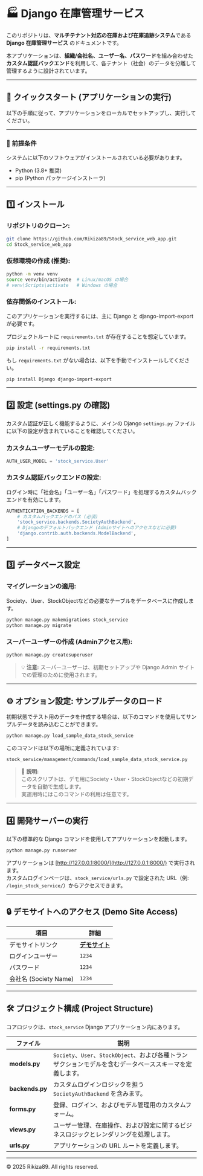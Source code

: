 # 🏭 Django 在庫管理サービス 

このリポジトリは、**マルチテナント対応の在庫および在庫追跡システム**である **Django 在庫管理サービス** のドキュメントです。

本アプリケーションは、**組織/会社名、ユーザー名、パスワード**を組み合わせた**カスタム認証バックエンド**を利用して、各テナント（社会）のデータを分離して管理するように設計されています。

---

## 🚀 クイックスタート (アプリケーションの実行)

以下の手順に従って、アプリケーションをローカルでセットアップし、実行してください。

---

### 🧩 前提条件

システムに以下のソフトウェアがインストールされている必要があります。

- Python (3.8+ 推奨)
- pip (Python パッケージインストーラ)

---

## 1️⃣ インストール

### リポジトリのクローン:

```bash
git clone https://github.com/Rikiza89/Stock_service_web_app.git
cd Stock_service_web_app
```

### 仮想環境の作成 (推奨):

```bash
python -m venv venv
source venv/bin/activate  # Linux/macOS の場合
# venv\Scripts\activate   # Windows の場合
```

### 依存関係のインストール:

このアプリケーションを実行するには、主に Django と django-import-export が必要です。

プロジェクトルートに `requirements.txt` が存在することを想定しています。

```bash
pip install -r requirements.txt
```

もし `requirements.txt` がない場合は、以下を手動でインストールしてください。

```bash
pip install Django django-import-export
```

---

## 2️⃣ 設定 (settings.py の確認)

カスタム認証が正しく機能するように、メインの Django `settings.py` ファイルに以下の設定が含まれていることを確認してください。

### カスタムユーザーモデルの設定:

```python
AUTH_USER_MODEL = 'stock_service.User'
```

### カスタム認証バックエンドの設定:

ログイン時に「社会名」「ユーザー名」「パスワード」を処理するカスタムバックエンドを有効にします。

```python
AUTHENTICATION_BACKENDS = [
    # カスタムバックエンドのパス (必須)
    'stock_service.backends.SocietyAuthBackend',
    # Djangoのデフォルトバックエンド (Adminサイトへのアクセスなどに必要)
    'django.contrib.auth.backends.ModelBackend',
]
```

---

## 3️⃣ データベース設定

### マイグレーションの適用:

Society、User、StockObjectなどの必要なテーブルをデータベースに作成します。

```bash
python manage.py makemigrations stock_service
python manage.py migrate
```

### スーパーユーザーの作成 (Adminアクセス用):

```bash
python manage.py createsuperuser
```

> 💡 **注意:** スーパーユーザーは、初期セットアップや Django Admin サイトでの管理のために使用されます。

---

## ⚙️ オプション設定: サンプルデータのロード

初期状態でテスト用のデータを作成する場合は、以下のコマンドを使用してサンプルデータを読み込むことができます。

```bash
python manage.py load_sample_data_stock_service
```

このコマンドは以下の場所に定義されています:

```
stock_service/management/commands/load_sample_data_stock_service.py
```

> 🧠 **説明:**  
> このスクリプトは、デモ用にSociety・User・StockObjectなどの初期データを自動で生成します。  
> 実運用時にはこのコマンドの利用は任意です。

---


## 4️⃣ 開発サーバーの実行

以下の標準的な Django コマンドを使用してアプリケーションを起動します。

```bash
python manage.py runserver
```

アプリケーションは [http://127.0.0.1:8000/](http://127.0.0.1:8000/) で実行されます。  
カスタムログインページは、`stock_service/urls.py` で設定された URL（例: `/login_stock_service/`）からアクセスできます。

---

## 🔒 デモサイトへのアクセス (Demo Site Access)

| 項目 | 詳細 |
|------|------|
| デモサイトリンク | **[デモサイト](https://rikiza.pythonanywhere.com/stock_service/login_stock_service/)** |
| ログインユーザー | `1234` |
| パスワード | `1234` |
| 会社名 (Society Name) | `1234` |

---

## 🛠 プロジェクト構成 (Project Structure)

コアロジックは、`stock_service` Django アプリケーション内にあります。

| ファイル | 説明 |
|-----------|------|
| **models.py** | `Society`、`User`、`StockObject`、および各種トランザクションモデルを含むデータベーススキーマを定義します。 |
| **backends.py** | カスタムログインロジックを担う `SocietyAuthBackend` を含みます。 |
| **forms.py** | 登録、ログイン、およびモデル管理用のカスタムフォーム。 |
| **views.py** | ユーザー管理、在庫操作、および設定に関するビジネスロジックとレンダリングを処理します。 |
| **urls.py** | アプリケーションの URL ルートを定義します。 |

---

© 2025 Rikiza89. All rights reserved.



